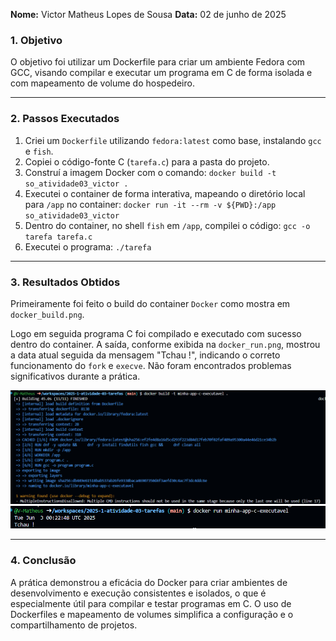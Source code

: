 **Nome:** Victor Matheus Lopes de Sousa
**Data:** 02 de junho de 2025

### **1. Objetivo**
O objetivo foi utilizar um Dockerfile para criar um ambiente Fedora com GCC, visando compilar e executar um programa em C de forma isolada e com mapeamento de volume do hospedeiro.

---
### **2. Passos Executados**
1.  Criei um `Dockerfile` utilizando `fedora:latest` como base, instalando `gcc` e `fish`.
2.  Copiei o código-fonte C (`tarefa.c`) para a pasta do projeto.
3.  Construí a imagem Docker com o comando: `docker build -t so_atividade03_victor .`
4.  Executei o container de forma interativa, mapeando o diretório local para `/app` no container: `docker run -it --rm -v ${PWD}:/app so_atividade03_victor`
5.  Dentro do container, no shell `fish` em `/app`, compilei o código: `gcc -o tarefa tarefa.c`
6.  Executei o programa: `./tarefa`

---
### **3. Resultados Obtidos**
Primeiramente foi feito o build do container `Docker` como mostra em `docker_build.png`.

Logo em seguida programa C foi compilado e executado com sucesso dentro do container. A saída, conforme exibida na `docker_run.png`, mostrou a data atual seguida da mensagem "Tchau !", indicando o correto funcionamento do `fork` e `execve`. Não foram encontrados problemas significativos durante a prática.

![Build da imagem](./assets/docker_build.png)
![Rodando programa](./assets/docker_run.png)

---
### **4. Conclusão**
A prática demonstrou a eficácia do Docker para criar ambientes de desenvolvimento e execução consistentes e isolados, o que é especialmente útil para compilar e testar programas em C. O uso de Dockerfiles e mapeamento de volumes simplifica a configuração e o compartilhamento de projetos.
